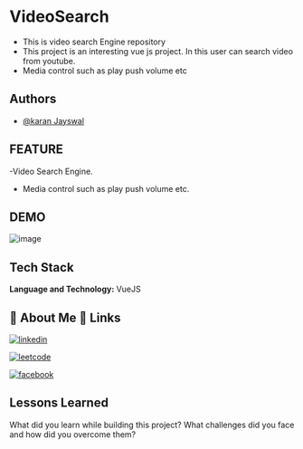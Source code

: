 # VideoSearch
- This is video search Engine  repository
- This project is an interesting vue js project. In this user can search video from youtube.
- Media control such as play push volume etc

## Authors

- [@karan Jayswal](https://www.linkedin.com/in/karanjayswal353/)


## FEATURE
-Video Search Engine.
- Media control such as play push volume etc.

## DEMO
![image](https://user-images.githubusercontent.com/62133961/212730496-96fd08f3-1d3f-41d7-a2b9-343967442395.png)


## Tech Stack

**Language and Technology:**  VueJS


##  🚀 About Me 🔗 Links

[![linkedin](https://img.shields.io/badge/linkedin-0A66C2?style=for-the-badge&logo=linkedin&logoColor=white)](https://www.linkedin.com/in/karan-jayswal-43ab42209/)

[![leetcode](https://img.shields.io/badge/LEetcode-000?style=for-the-badge&logo=leetcode&logoColor=white)](https://leetcode.com/karanjayswal353/)

[![facebook](https://img.shields.io/badge/FaceBook-1DA1F2?style=for-the-badge&logo=facebook&logoColor=white)](https://www.facebook.com/profile.php?id=100005476542310)

## Lessons Learned

What did you learn while building this project? What challenges did you face and how did you overcome them?
